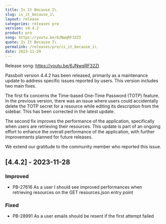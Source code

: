 ```yaml
---
title: Is It Because I\
slug: is_it_because_i\
layout: release
categories: releases pro
version: v4.4.2
product: pro
song: https://youtu.be/6JNwqRF32ZI
quote: Is It Because I\
permalink: /releases/pro/is_it_because_i\
date: 2023-11-29
---
```

Release song: https://youtu.be/6JNwqRF32ZI

Passbolt version 4.4.2 has been released, primarily as a maintenance update to address specific issues reported by users. This version includes two main fixes.

The first fix concerns the Time-based One-Time Password (TOTP) feature. In the previous version, there was an issue where users could accidentally delete the TOTP secret for a resource while editing its description from the sidebar. This has been corrected in the latest update.

The second fix improves the performance of the application, specifically when users are retrieving their resources. This update is part of an ongoing effort to enhance the overall performance of the application, with further improvements planned for future releases.

We extend our gratitude to the community member who reported this issue.
## [4.4.2] - 2023-11-28
### Improved
- PB-27616 As a user I should see improved performances when retrieving resources on the GET resources.json entry point

### Fixed
- PB-28991 As a user emails should be resent if the first attempt failed
